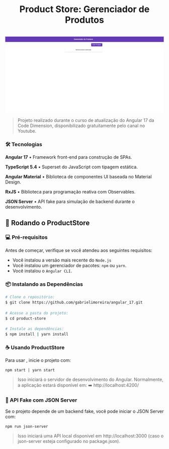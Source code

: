 <h1 align="center"> Product Store: Gerenciador de Produtos</h1>
<br>

<img src="./src/images/productStore.gif">

> Projeto realizado durante o curso de atualização do Angular 17 da Code Dimension, disponibilizado gratuitamente pelo canal no Youtube.

### 🛠️ Tecnologias

**Angular 17** • Framework front-end para construção de SPAs.

**TypeScript 5.4** • Superset do JavaScript com tipagem estática.

**Angular Material** • Biblioteca de componentes UI baseada no Material Design.

**RxJS** • Biblioteca para programação reativa com Observables.

**JSON Server** • API fake para simulação de backend durante o desenvolvimento.

## 🚀 Rodando o ProductStore

### 💻 Pré-requisitos

Antes de começar, verifique se você atendeu aos seguintes requisitos:

- Você instalou a versão mais recente do `Node.js`
- Você instalou um gerenciador de pacotes: `npm` ou `yarn`.
- Você instalou o `Angular CLI`.

### 📦 Instalando as Dependências

```bash
# Clone o repositório:
$ git clone https://github.com/gabrielimoreira/angular_17.git

# Acesse a pasta do projeto:
$ cd product-store

# Instale as dependências:
$ npm install | yarn install
```

### ☕ Usando ProductStore

Para usar <ProductStore>, inicie o projeto com:

```
npm start | yarn start
```

> Isso iniciará o servidor de desenvolvimento do Angular. Normalmente, a aplicação estará disponível em: ➡️ http://localhost:4200/

### 💾 API Fake com JSON Server

Se o projeto depende de um backend fake, você pode iniciar o JSON Server com:

```
npm run json-server
```

> Isso iniciará uma API local disponível em http://localhost:3000 (caso o json-server esteja configurado no package.json).
